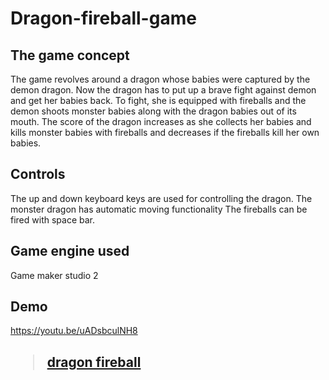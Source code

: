 # Dragon-fireball-game

## The game concept
The game revolves around a dragon whose babies were captured by the demon dragon. Now the dragon has to put
up a brave fight against demon and get her babies back. To fight, she is equipped with fireballs and the demon shoots 
monster babies along with the dragon babies out of its mouth. The score of the dragon increases as she collects her babies and kills monster
babies with fireballs and decreases if the fireballs kill her own babies.

## Controls
The up and down keyboard keys are used for controlling the dragon.
The monster dragon has automatic moving functionality 
The fireballs can be fired with space bar.

## Game engine used
Game maker studio 2

## Demo
https://youtu.be/uADsbculNH8

## <blockquote class="imgur-embed-pub" lang="en" data-id="a/Ihn1yUD"  ><a href="//imgur.com/a/Ihn1yUD">dragon fireball</a></blockquote><script async src="//s.imgur.com/min/embed.js" charset="utf-8"></script>
